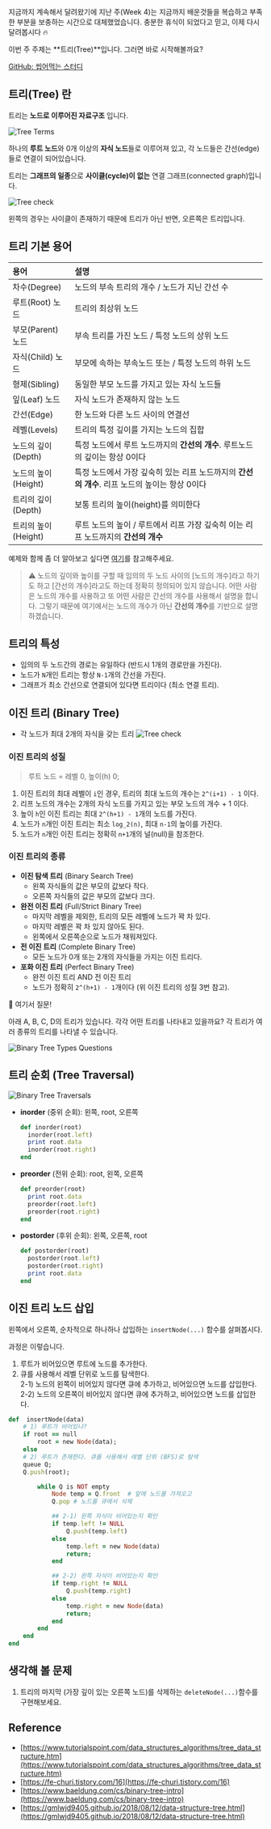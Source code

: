 지금까지 계속해서 달려왔기에 지난 주(Week 4)는 지금까지 배운것들을 복습하고 부족한 부분을 보충하는 시간으로 대체했었습니다.  충분한 휴식이 되었다고 믿고, 이제 다시 달려봅시다 🔥 

이번 주 주제는 **트리(Tree)**입니다. 그러면 바로 시작해볼까요?

[GitHub: 씹어먹는 스터디](https://github.com/devouring-algorithm-ds/algorithm-study-s1)

## 트리(Tree) 란

트리는 **노드로 이루어진 자료구조** 입니다.

![Tree Terms](/img/in-post/devouring/week5/tree-terms.jpg)

하나의 **루트 노드**와 0개 이상의 **자식 노드**들로 이루어져 있고, 각 노드들은 간선(edge)들로 연결이 되어있습니다.

트리는 **그래프의 일종**으로 **사이클(cycle)이 없는** 연결 그래프(connected graph)입니다.

![Tree check](/img/in-post/devouring/week5/tree-cycle.jpg)

왼쪽의 경우는 사이클이 존재하기 때문에 트리가 아닌 반면, 오른쪽은 트리입니다.

## 트리 기본 용어

| 용어  | 설명  |
|:-----|:-----|
| 차수(Degree) | 노드의 부속 트리의 개수 / 노드가 지닌 간선 수 |
| 루트(Root) 노드 | 트리의 최상위 노드|
| 부모(Parent) 노드 | 부속 트리를 가진 노드 / 특정 노드의 상위 노드|
| 자식(Child) 노드 | 부모에 속하는 부속노드 또는 / 특정 노드의 하위 노드|
| 형제(Sibling) | 동일한 부모 노드를 가지고 있는 자식 노드들 |
| 잎(Leaf) 노드 | 자식 노드가 존재하지 않는 노드 |
| 간선(Edge) | 한 노드와 다른 노드 사이의 연결선 |
| 레벨(Levels) | 트리의 특정 깊이를 가지는 노드의 집합 |
| 노드의 깊이(Depth) | 특정 노드에서 루트 노드까지의 **간선의 개수**. 루트노드의 깊이는 항상 0이다 |
| 노드의 높이(Height) | 특정 노드에서 가장 깊숙히 있는 리프 노드까지의 **간선의 개수**. 리프 노드의 높이는 항상 0이다  |
| 트리의 깊이(Depth) | 보통 트리의 높이(height)를 의미한다 |
| 트리의 높이(Height)| 루트 노드의 높이 / 루트에서 리프 가장 깊숙히 이는 리프 노드까지의 **간선의 개수** |  

예제와 함께 좀 더 알아보고 싶다면 [여기](https://www.gatevidyalay.com/tree-data-structure-tree-terminology/)를 참고해주세요.

> ⚠️ 노드의 깊이와 높이를 구할 때 임의의 두 노드 사이의 [노드의 개수]라고 하기도 하고 [간선의 개수]라고도 하는데 정확히 정의되어 있지 않습니다. 어떤 사람은 노드의 개수를 사용하고 또 
어떤 사람은 간선의 개수를 사용해서 설명을 합니다. 그렇기 때문에 여기에서는 노드의 개수가 아닌 **간선의 개수**를 기반으로 설명하겠습니다.

## 트리의 특성
- 임의의 두 노드간의 경로는 유일하다 (반드시 1개의 경로만을 가진다).
- 노드가 `N`개인 트리는 항상 `N-1`개의 간선을 가진다.
- 그래프가 최소 간선으로 연결되어 있다면 트리이다 (최소 연결 트리). 

## 이진 트리 (Binary Tree)
- 각 노드가 최대 2개의 자식을 갖는 트리
![Tree check](/img/in-post/devouring/week5/tree-binary-def.jpg)

### 이진 트리의 성질

> 루트 노드 = 레벨 0, 높이(h) 0;

1. 이진 트리의 최대 레벨이 `i`인 경우, 트리의 최대 노드의 개수는 `2^(i+1) - 1` 이다. 
2. 리프 노드의 개수는 2개의 자식 노드를 가지고 있는 부모 노드의 개수 + 1 이다.
3. 높이 `h`인 이진 트리는 최대 `2^(h+1) - 1`개의 노드를 가진다. 
4. 노드가 `n`개인 이진 트리는 최소 `log_2(n)`, 최대 `n-1`의 높이를 가진다.
5. 노드가 `n`개인 이진 트리는 정확히 `n+1`개의 널(null)을 참조한다.

### 이진 트리의 종류
- **이진 탐색 트리** (Binary Search Tree)
  + 왼쪽 자식들의 값은 부모의 값보다 작다.
  + 오른쪽 자식들의 값은 부모의 값보다 크다.
- **완전 이진 트리** (Full/Strict Binary Tree)
  + 마지막 레벨을 제외한, 트리의 모든 레벨에 노드가 꽉 차 있다.
  + 마지막 레벨은 꽉 차 있지 않아도 된다.
  + 왼쪽에서 오른쪽순으로 노드가 채워져있다.
- **전 이진 트리** (Complete Binary Tree)
  + 모든 노드가 0개 또는 2개의 자식들을 가지는 이진 트리다.
- **포화 이진 트리** (Perfect Binary Tree)
  + 완전 이진 트리 AND 전 이진 트리
  + 노드가 정확히 `2^(h+1) - 1`개이다 (위 이진 트리의 성질 3번 참고).

🛑 여기서 질문!

아래 A, B, C, D의 트리가 있습니다. 
각각 어떤 트리를 나타내고 있을까요? 각 트리가 여러 종류의 트리를 나타낼 수 있습니다.

![Binary Tree Types Questions](/img/in-post/devouring/week5/tree-binary-types-q.jpg)

## 트리 순회 (Tree Traversal)

![Binary Tree Traversals](/img/in-post/devouring/week5/tree-traversal.jpg)

- **inorder** (중위 순회): 왼쪽, root, 오른쪽
  ```ruby
  def inorder(root)
    inorder(root.left)
    print root.data
    inorder(root.right)
  end
  ```
- **preorder** (전위 순회): root, 왼쪽, 오른쪽
  ```ruby
  def preorder(root)
    print root.data
    preorder(root.left)
    preorder(root.right)
  end
  ```
- **postorder** (후위 순회): 왼쪽, 오른쪽, root
  ```ruby
  def postorder(root)
    postorder(root.left)
    postorder(root.right)
    print root.data
  end
  ```

## 이진 트리 노드 삽입

왼쪽에서 오른쪽, 순차적으로 하나하나 삽입하는 `insertNode(...)` 함수를 살펴봅시다.

과정은 이렇습니다.
1. 루트가 비어있으면 루트에 노드를 추가한다.
2. 큐를 사용해서 레벨 단위로 노드를 탐색한다. <br>
    2-1) 노드의 왼쪽이 비어있지 않다면 큐에 추가하고, 비어있으면 노드를 삽입한다. <br>
    2-2) 노드의 오른쪽이 비어있지 않다면 큐에 추가하고, 비어있으면 노드를 삽입한다. <br>

```ruby
def  insertNode(data)
    # 1) 루트가 비어있나?
    if root == null
        root = new Node(data);
    else
    # 2) 루트가 존재한다. 큐를 사용해서 레벨 단위 (BFS)로 탐색 
    queue Q;
    Q.push(root);

        while Q is NOT empty
            Node temp = Q.front  # 앞에 노드를 가져오고
            Q.pop # 노드를 큐에서 삭제

            ## 2-1) 왼쪽 자식이 비어있는지 확인 
            if temp.left != NULL
                Q.push(temp.left)
            else 
                temp.left = new Node(data)
                return;
            end

            ## 2-2) 왼쪽 자식이 비어있는지 확인 
            if temp.right != NULL 
                Q.push(temp.right)
            else 
                temp.right = new Node(data)
                return;
            end
        end
    end
end
```

## 생각해 볼 문제
1. 트리의 마지막 (가장 깊이 있는 오른쪽 노드)를 삭제하는 `deleteNode(...)`함수를 구현해보세요.

## Reference
- [https://www.tutorialspoint.com/data_structures_algorithms/tree_data_structure.htm](https://www.tutorialspoint.com/data_structures_algorithms/tree_data_structure.htm)
- [https://fe-churi.tistory.com/16](https://fe-churi.tistory.com/16)
- [https://www.baeldung.com/cs/binary-tree-intro](https://www.baeldung.com/cs/binary-tree-intro)
- [https://gmlwjd9405.github.io/2018/08/12/data-structure-tree.html](https://gmlwjd9405.github.io/2018/08/12/data-structure-tree.html)